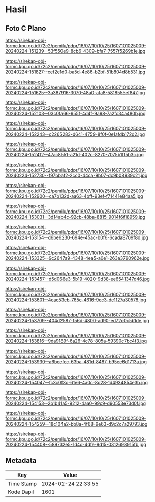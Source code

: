 # Hasil

## Foto C Plano

https://sirekap-obj-formc.kpu.go.id/72c2/pemilu/pdpr/16/07/10/10/25/1607101025009-20240224-151239--53f550e9-8cb6-4309-bfa7-7557f5269b1e.jpg

https://sirekap-obj-formc.kpu.go.id/72c2/pemilu/pdpr/16/07/10/10/25/1607101025009-20240224-151827--cef2e1d0-ba5d-4e86-b2bf-51b804d8b531.jpg

https://sirekap-obj-formc.kpu.go.id/72c2/pemilu/pdpr/16/07/10/10/25/1607101025009-20240224-151625--3a387916-3070-48a0-afa8-5818555ef847.jpg

https://sirekap-obj-formc.kpu.go.id/72c2/pemilu/pdpr/16/07/10/10/25/1607101025009-20240224-152103--03c0fa66-955f-4d4f-9a98-7a2fc34a480b.jpg

https://sirekap-obj-formc.kpu.go.id/72c2/pemilu/pdpr/16/07/10/10/25/1607101025009-20240224-152243--c2265283-d641-4759-8f0f-0e1afdb172d2.jpg

https://sirekap-obj-formc.kpu.go.id/72c2/pemilu/pdpr/16/07/10/10/25/1607101025009-20240224-152412--47ac8551-a21d-402c-8270-7075b1ff5b3c.jpg

https://sirekap-obj-formc.kpu.go.id/72c2/pemilu/pdpr/16/07/10/10/25/1607101025009-20240224-152730--f97bbaf2-2cc0-44ca-9b07-dc9b08939c21.jpg

https://sirekap-obj-formc.kpu.go.id/72c2/pemilu/pdpr/16/07/10/10/25/1607101025009-20240224-152900--ca7b132d-aa63-4bff-93ef-f71441e84aa5.jpg

https://sirekap-obj-formc.kpu.go.id/72c2/pemilu/pdpr/16/07/10/10/25/1607101025009-20240224-153031--3d14ab4c-92cb-48ba-8815-9014f6f18959.jpg

https://sirekap-obj-formc.kpu.go.id/72c2/pemilu/pdpr/16/07/10/10/25/1607101025009-20240224-153154--d6be6230-694e-45ac-b0f6-6cada8709f8d.jpg

https://sirekap-obj-formc.kpu.go.id/72c2/pemilu/pdpr/16/07/10/10/25/1607101025009-20240224-153325--9c2647a9-4348-4ea5-a0e1-263a3790962e.jpg

https://sirekap-obj-formc.kpu.go.id/72c2/pemilu/pdpr/16/07/10/10/25/1607101025009-20240224-153457--d5d066e3-5b19-4020-9d38-ee6541347d46.jpg

https://sirekap-obj-formc.kpu.go.id/72c2/pemilu/pdpr/16/07/10/10/25/1607101025009-20240224-153601--4eac53eb-765c-4616-9ec3-de1127a30578.jpg

https://sirekap-obj-formc.kpu.go.id/72c2/pemilu/pdpr/16/07/10/10/25/1607101025009-20240224-153709--404d2587-f56d-4800-ad90-ed72c0c5b1de.jpg

https://sirekap-obj-formc.kpu.go.id/72c2/pemilu/pdpr/16/07/10/10/25/1607101025009-20240224-153816--9da9189f-6a26-4c78-805a-59390c7bc4f3.jpg

https://sirekap-obj-formc.kpu.go.id/72c2/pemilu/pdpr/16/07/10/10/25/1607101025009-20240224-153930--a6bcefec-63ba-481d-8487-b95ee6d1713a.jpg

https://sirekap-obj-formc.kpu.go.id/72c2/pemilu/pdpr/16/07/10/10/25/1607101025009-20240224-154047--fc3c0f3c-61e6-4a0c-8d28-1d4934854e3b.jpg

https://sirekap-obj-formc.kpu.go.id/72c2/pemilu/pdpr/16/07/10/10/25/1607101025009-20240224-154153--2b1b41a5-9212-4aa0-99c9-d90553e73d0f.jpg

https://sirekap-obj-formc.kpu.go.id/72c2/pemilu/pdpr/16/07/10/10/25/1607101025009-20240224-154259--18c104a2-bb8a-4f68-9e63-d9c2c7a29793.jpg

https://sirekap-obj-formc.kpu.go.id/72c2/pemilu/pdpr/16/07/10/10/25/1607101025009-20240224-154408--589732e5-1d4d-4dfe-9d15-0312698915fb.jpg


## Metadata

| Key        | Value               |
| ---------- | ------------------- |
| Time Stamp | 2024-02-24 22:33:55 |
| Kode Dapil | 1601                |



